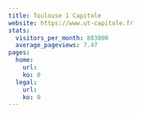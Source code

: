 ```yaml
---
title: Toulouse 1 Capitole
website: https://www.ut-capitole.fr
stats:
  visitors_per_month: 883000
  average_pageviews: 7.47
pages:
  home: 
    url: 
    ko: 0
  legal: 
    url: 
    ko: 0
---
```

